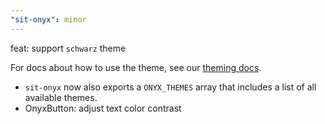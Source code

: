 ```yaml
---
"sit-onyx": minor
---
```


feat: support `schwarz` theme

For docs about how to use the theme, see our [theming docs](https://onyx.schwarz/development/theming.html).

- `sit-onyx` now also exports a `ONYX_THEMES` array that includes a list of all available themes.
- OnyxButton: adjust text color contrast
